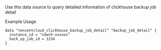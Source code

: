 Use this data source to query detailed information of clickhouse backup job detail

Example Usage

```hcl
data "tencentcloud_clickhouse_backup_job_detail" "backup_job_detail" {
  instance_id = "cdwch-xxxxxx"
  back_up_job_id = 1234
}
```